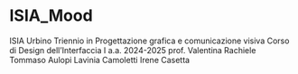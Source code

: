 # ISIA_Mood

ISIA Urbino
Triennio in Progettazione grafica e comunicazione visiva
Corso di Design dell’Interfaccia I
a.a. 2024-2025
prof. Valentina Rachiele
Tommaso Aulopi Lavinia Camoletti Irene Casetta
